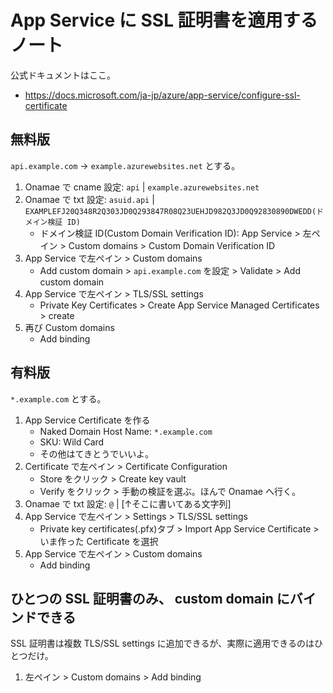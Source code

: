 App Service に SSL 証明書を適用するノート
===

公式ドキュメントはここ。

- https://docs.microsoft.com/ja-jp/azure/app-service/configure-ssl-certificate

## 無料版

`api.example.com` -> `example.azurewebsites.net` とする。

1. Onamae で cname 設定: `api` | `example.azurewebsites.net`
1. Onamae で txt 設定: `asuid.api` | `EXAMPLEFJ20Q348R2Q303JD0Q293847R08Q23UEHJD982Q3JD0Q92830890DWEDD(ドメイン検証 ID)`
    - ドメイン検証 ID(Custom Domain Verification ID): App Service > 左ペイン > Custom domains > Custom Domain Verification ID
1. App Service で左ペイン > Custom domains
    - Add custom domain > `api.example.com` を設定 > Validate > Add custom domain
1. App Service で左ペイン > TLS/SSL settings
    - Private Key Certificates > Create App Service Managed Certificates > create
1. 再び Custom domains
    - Add binding

## 有料版

`*.example.com` とする。

1. App Service Certificate を作る
    - Naked Domain Host Name: `*.example.com`
    - SKU: Wild Card
    - その他はてきとうでいいよ。
1. Certificate で左ペイン > Certificate Configuration
    - Store をクリック > Create key vault
    - Verify をクリック > 手動の検証を選ぶ。ほんで Onamae へ行く。
1. Onamae で txt 設定: `@` | [↑そこに書いてある文字列]
1. App Service で左ペイン > Settings > TLS/SSL settings
    - Private key certificates(.pfx)タブ > Import App Service Certificate > いま作った Certificate を選択
1. App Service で左ペイン > Custom domains
    - Add binding

## ひとつの SSL 証明書のみ、 custom domain にバインドできる

SSL 証明書は複数 TLS/SSL settings に追加できるが、実際に適用できるのはひとつだけ。

1. 左ペイン > Custom domains > Add binding
